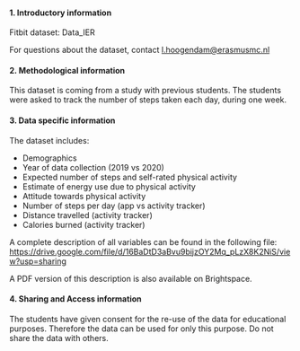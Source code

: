 #### 1. Introductory information
Fitbit dataset: Data_IER

For questions about the dataset, contact l.hoogendam@erasmusmc.nl

#### 2. Methodological information
This dataset is coming from a study with previous students. The students were asked to track the number of steps taken each day, during one week. 

#### 3. Data specific information
The dataset includes:

- Demographics
- Year of data collection (2019 vs 2020)
- Expected number of steps and self-rated physical activity
- Estimate of energy use due to physical activity
- Attitude towards physical activity
- Number of steps per day (app vs activity tracker)
- Distance travelled (activity tracker)
- Calories burned (activity tracker)

A complete description of all variables can be found in the following file:
https://drive.google.com/file/d/16BaDtD3aBvu9bijzOY2Mq_pLzX8K2NiS/view?usp=sharing

A PDF version of this description is also available on Brightspace. 


#### 4. Sharing and Access information
The students have given consent for the re-use of the data for educational purposes. Therefore the data can be used for only this purpose. Do not share the data with others.
